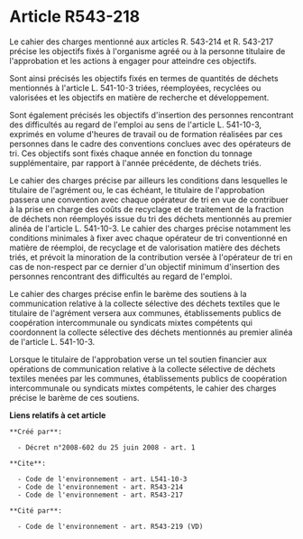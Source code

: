 # Article R543-218

Le cahier des charges mentionné aux articles R. 543-214 et R. 543-217 précise les objectifs fixés à l'organisme agréé ou à la
personne titulaire de l'approbation et les actions à engager pour atteindre ces objectifs. 

Sont ainsi précisés les objectifs fixés en termes de quantités de déchets mentionnés à l'article L. 541-10-3 triées,
réemployées, recyclées ou valorisées et les objectifs en matière de recherche et développement. 

Sont également précisés les objectifs d'insertion des personnes rencontrant des difficultés au regard de l'emploi au sens de
l'article L. 541-10-3, exprimés en volume d'heures de travail ou de formation réalisées par ces personnes dans le cadre des
conventions conclues avec des opérateurs de tri. Ces objectifs sont fixés chaque année en fonction du tonnage supplémentaire,
par rapport à l'année précédente, de déchets triés. 

Le cahier des charges précise par ailleurs les conditions dans lesquelles le titulaire de l'agrément ou, le cas échéant, le
titulaire de l'approbation passera une convention avec chaque opérateur de tri en vue de contribuer à la prise en charge des
coûts de recyclage et de traitement de la fraction de déchets non réemployés issue du tri des déchets mentionnés au premier
alinéa de l'article L. 541-10-3. Le cahier des charges précise notamment les conditions minimales à fixer avec chaque
opérateur de tri conventionné en matière de réemploi, de recyclage et de valorisation matière des déchets triés, et prévoit
la minoration de la contribution versée à l'opérateur de tri en cas de non-respect par ce dernier d'un objectif minimum
d'insertion des personnes rencontrant des difficultés au regard de l'emploi. 

Le cahier des charges précise enfin le barème des soutiens à la communication relative à la collecte sélective des déchets
textiles que le titulaire de l'agrément versera aux communes, établissements publics de coopération intercommunale ou
syndicats mixtes compétents qui coordonnent la collecte sélective des déchets mentionnés au premier alinéa de l'article L.
541-10-3. 

Lorsque le titulaire de l'approbation verse un tel soutien financier aux opérations de communication relative à la collecte
sélective de déchets textiles menées par les communes, établissements publics de coopération intercommunale ou syndicats
mixtes compétents, le cahier des charges précise le barème de ces soutiens.

**Liens relatifs à cet article**

	**Créé par**:

	  - Décret n°2008-602 du 25 juin 2008 - art. 1

	**Cite**:

	  - Code de l'environnement - art. L541-10-3
	  - Code de l'environnement - art. R543-214
	  - Code de l'environnement - art. R543-217

	**Cité par**:

	  - Code de l'environnement - art. R543-219 (VD)
